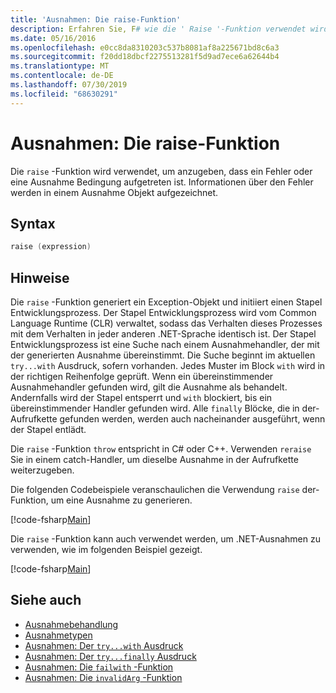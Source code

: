 ```yaml
---
title: 'Ausnahmen: Die raise-Funktion'
description: Erfahren Sie, F# wie die ' Raise '-Funktion verwendet wird, um anzugeben, dass ein Fehler oder eine Ausnahme Bedingung aufgetreten ist.
ms.date: 05/16/2016
ms.openlocfilehash: e0cc8da8310203c537b8081af8a225671bd8c6a3
ms.sourcegitcommit: f20dd18dbcf2275513281f5d9ad7ece6a62644b4
ms.translationtype: MT
ms.contentlocale: de-DE
ms.lasthandoff: 07/30/2019
ms.locfileid: "68630291"
---
```

# <a name="exceptions-the-raise-function"></a>Ausnahmen: Die raise-Funktion

Die `raise` -Funktion wird verwendet, um anzugeben, dass ein Fehler oder eine Ausnahme Bedingung aufgetreten ist. Informationen über den Fehler werden in einem Ausnahme Objekt aufgezeichnet.

## <a name="syntax"></a>Syntax

```fsharp
raise (expression)
```

## <a name="remarks"></a>Hinweise

Die `raise` -Funktion generiert ein Exception-Objekt und initiiert einen Stapel Entwicklungsprozess. Der Stapel Entwicklungsprozess wird vom Common Language Runtime (CLR) verwaltet, sodass das Verhalten dieses Prozesses mit dem Verhalten in jeder anderen .NET-Sprache identisch ist. Der Stapel Entwicklungsprozess ist eine Suche nach einem Ausnahmehandler, der mit der generierten Ausnahme übereinstimmt. Die Suche beginnt im aktuellen `try...with` Ausdruck, sofern vorhanden. Jedes Muster im Block `with` wird in der richtigen Reihenfolge geprüft. Wenn ein übereinstimmender Ausnahmehandler gefunden wird, gilt die Ausnahme als behandelt. Andernfalls wird der Stapel entsperrt und `with` blockiert, bis ein übereinstimmender Handler gefunden wird. Alle `finally` Blöcke, die in der-Aufrufkette gefunden werden, werden auch nacheinander ausgeführt, wenn der Stapel entlädt.

Die `raise` -Funktion `throw` entspricht in C# oder C++. Verwenden `reraise` Sie in einem catch-Handler, um dieselbe Ausnahme in der Aufrufkette weiterzugeben.

Die folgenden Codebeispiele veranschaulichen die Verwendung `raise` der-Funktion, um eine Ausnahme zu generieren.

[!code-fsharp[Main](~/samples/snippets/fsharp/lang-ref-2/snippet5801.fs)]

Die `raise` -Funktion kann auch verwendet werden, um .NET-Ausnahmen zu verwenden, wie im folgenden Beispiel gezeigt.

[!code-fsharp[Main](~/samples/snippets/fsharp/lang-ref-2/snippet5802.fs)]

## <a name="see-also"></a>Siehe auch

- [Ausnahmebehandlung](index.md)
- [Ausnahmetypen](exception-types.md)
- [Ausnahmen: Der `try...with` Ausdruck](the-try-with-expression.md)
- [Ausnahmen: Der `try...finally` Ausdruck](the-try-finally-expression.md)
- [Ausnahmen: Die `failwith` -Funktion](the-failwith-function.md)
- [Ausnahmen: Die `invalidArg` -Funktion](the-invalidArg-function.md)
